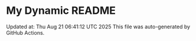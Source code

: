 # My Dynamic README
Updated at: Thu Aug 21 06:41:12 UTC 2025
This file was auto-generated by GitHub Actions.
